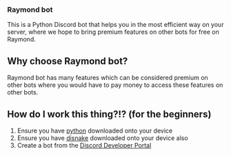 ### Raymond bot
This is a Python Discord bot that helps you in the most efficient way on your server, where we hope to bring premium features on other bots for free on Raymond.

## Why choose Raymond bot?
Raymond bot has many features which can be considered premium on other bots where you would have to pay money to access these features on other bots. 




## How do I work this thing?!? (for the beginners)
1. Ensure you have [python](https://www.python.org/downloads/) downloaded onto your device
2. Ensure you have [disnake](https://pypi.org/project/disnake/) downloaded onto your device also
3. Create a bot from the [Discord Developer Portal](https://discord.com/developers/applications)
